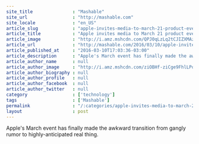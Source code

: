 ```yaml
---
site_title               : "Mashable"
site_url                 : "http://mashable.com"
site_locale              : "en_US"
article_slug             : "apple-invites-media-to-march-21-product-event"
article_title            : "Apple invites media to March 21 product event"
article_image            : "http://i.amz.mshcdn.com/QPJ0qLzLq2tCJIZXMAz3I-AAA0A=/1200x627/2016%2F03%2F10%2F21%2FAppleStore.1bce6.jpg"
article_url              : "http://mashable.com/2016/03/10/apple-invites-media-to-march/"
article_published_at     : "2016-03-10T17:03:36-03:00"
article_description      : "Apple's March event has finally made the awkward transition from gangly rumor to highly-anticipated real thing."
article_author_name      : null
article_author_image     : "http://i.amz.mshcdn.com/ziOBHf-ziCge9FhlLPoBk_xbCS8=/90x90/2016%2F09%2F16%2Fa2%2Fhttpsd2mhye01h4nj2n.cloudfront.netmediaZgkyMDE1LzA0.a9a3a.jpg"
article_author_biography : null
article_author_profile   : null
article_author_facebook  : null
article_author_twitter   : null
category                 : ['technology']
tags                     : ['Mashable']
permalink                : "/:categories/apple-invites-media-to-march-21-product-event/"
layout                   : post
---
```


Apple's March event has finally made the awkward transition from gangly rumor to highly-anticipated real thing.
